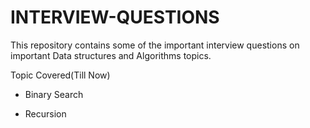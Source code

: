  # INTERVIEW-QUESTIONS 

This repository contains some of the important interview questions on important Data structures and Algorithms topics.

Topic Covered(Till Now)

- Binary Search

- Recursion
